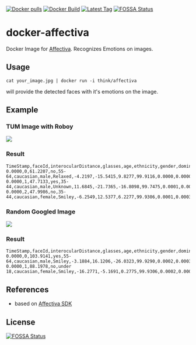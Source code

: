 [![Docker pulls](https://img.shields.io/docker/pulls/think/affectiva.svg)](https://hub.docker.com/r/think/affectiva/)
[![Docker Build](https://img.shields.io/docker/automated/think/affectiva.svg)](https://hub.docker.com/r/think/affectiva/)
[![Latest Tag](https://img.shields.io/github/tag/lindt/docker-affectiva.svg)](https://hub.docker.com/r/think/affectiva/)
[![FOSSA Status](https://app.fossa.io/api/projects/git%2Bgithub.com%2Flindt%2Fdocker-affectiva.svg?type=shield)](https://app.fossa.io/projects/git%2Bgithub.com%2Flindt%2Fdocker-affectiva?ref=badge_shield)

# docker-affectiva

Docker Image for [Affectiva](http://www.affectiva.com/). Recognizes Emotions on images.

## Usage

`cat your_image.jpg | docker run -i think/affectiva`

will provide the detected faces with it's emotions on the image.

## Example

### TUM Image with Roboy

<img src="https://www.tum.de/typo3temp/_processed_/csm_Unknown.jpg_dae15e3e05.jpg">

### Result

```
TimeStamp,faceId,interocularDistance,glasses,age,ethnicity,gender,dominantEmoji,pitch,yaw,roll,joy,fear,disgust,sadness,anger,surprise,contempt,valence,engagement,smile,innerBrowRaise,browRaise,browFurrow,noseWrinkle,upperLipRaise,lipCornerDepressor,chinRaise,lipPucker,lipPress,lipSuck,mouthOpen,smirk,eyeClosure,attention,eyeWiden,cheekRaise,lidTighten,dimpler,lipStretch,jawDrop,relaxed,smiley,laughing,kissing,disappointed,rage,smirk,wink,stuckOutTongueWinkingEye,stuckOutTongue,flushed,scream,
0.0000,0,61.2207,no,55-64,caucasian,male,Relaxed,-4.2197,-15.5415,9.8277,99.9116,0.0000,0.0000,0.0000,0.0000,0.1937,0.0001,73.4042,98.6697,98.6697,0.0291,0.0035,0.0015,0.0112,0.0000,0.0000,5.8879,0.0000,0.0502,78.4025,0.1575,0.0212,0.0000,78.4436,0.0042,0.1287,0.0914,0.0902,44.4586,0.0000,99.9117,0.0019,0.0018,0.0018,0.0018,0.0000,0.0000,0.0873,2.2977,2.2977,0.0018,0.0280,
0.0000,1,47.7133,yes,35-44,caucasian,male,Unknown,11.6845,-21.7365,-16.8098,99.7475,0.0001,0.0005,0.0000,0.0000,1.3119,0.0002,92.9235,92.8945,92.8945,0.0002,0.0000,0.0229,0.1114,0.0041,0.0000,0.0000,0.0000,0.0000,0.0000,77.2500,0.0159,0.0000,51.3173,0.0006,0.2340,0.0721,0.0000,0.0000,54.0708,0.1142,25.4590,0.0018,0.0018,0.0018,0.0000,0.0000,0.0018,2.2977,2.2977,0.0018,0.1994,
0.0000,2,47.9986,no,35-44,caucasian,female,Smiley,-6.2549,12.5377,6.2277,99.9306,0.0001,0.0003,0.0000,0.0000,1.9236,0.0001,99.8009,100.0000,100.0000,0.0031,0.0000,0.0009,0.2336,0.0000,0.0000,0.2003,0.0000,0.0698,0.0003,92.7363,0.0000,0.0000,86.9037,0.0000,1.2941,11.0647,0.0304,43.0949,0.0000,0.0069,72.0561,0.0019,0.0018,0.0018,0.0000,0.0000,0.0018,2.2977,2.2977,0.0018,0.0280,
```


### Random Googled Image

<img src="http://www.osnabrueck.de/fileadmin/_processed_/csm_Faces_of_Migration_PR_MaduJens_04a8272ac9.jpg">

### Result

```
TimeStamp,faceId,interocularDistance,glasses,age,ethnicity,gender,dominantEmoji,pitch,yaw,roll,joy,fear,disgust,sadness,anger,surprise,contempt,valence,engagement,smile,innerBrowRaise,browRaise,browFurrow,noseWrinkle,upperLipRaise,lipCornerDepressor,chinRaise,lipPucker,lipPress,lipSuck,mouthOpen,smirk,eyeClosure,attention,eyeWiden,cheekRaise,lidTighten,dimpler,lipStretch,jawDrop,relaxed,smiley,laughing,kissing,disappointed,rage,smirk,wink,stuckOutTongueWinkingEye,stuckOutTongue,flushed,scream,
0.0000,0,103.9141,yes,55-64,caucasian,male,Smiley,-3.1884,16.1206,-26.0323,99.9290,0.0002,0.0003,0.0000,0.0000,2.1913,0.0001,99.3634,99.9804,99.9804,0.0172,0.0000,0.2648,0.0011,0.0000,0.0000,1.7430,0.0031,0.0281,0.0017,98.8271,0.0007,0.0000,76.4205,0.0000,0.0000,0.0001,0.5111,0.2052,0.1093,0.0022,83.8833,0.0018,0.0018,0.0018,0.0000,0.0000,0.0018,2.2977,4.6956,0.0018,0.0281,
0.0000,1,88.1978,no,under 18,caucasian,female,Smiley,-16.2771,-5.1691,0.2775,99.9306,0.0002,0.0003,0.0000,0.0000,2.2974,0.0001,99.9724,100.0000,100.0000,0.0006,0.0000,0.0023,0.0011,0.0523,0.0000,0.0001,0.0000,0.0000,0.0000,99.9998,0.0000,0.0000,96.6631,0.0028,0.0397,0.0020,0.0000,0.5964,6.2588,0.0018,86.0576,0.0018,0.0018,0.0018,0.0000,0.0000,0.0018,2.2977,2.2981,0.0018,0.0351,
```

## References

 - based on [Affectiva SDK](http://developer.affectiva.com/)


## License
[![FOSSA Status](https://app.fossa.io/api/projects/git%2Bgithub.com%2Flindt%2Fdocker-affectiva.svg?type=large)](https://app.fossa.io/projects/git%2Bgithub.com%2Flindt%2Fdocker-affectiva?ref=badge_large)